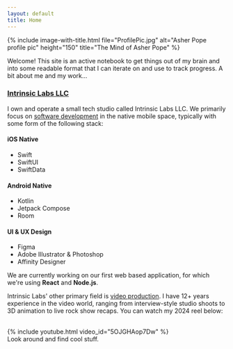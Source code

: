 ```yaml
---
layout: default
title: Home
---
```


{% include image-with-title.html 
   file="ProfilePic.jpg" 
   alt="Asher Pope profile pic" 
   height="150"
   title="The Mind of Asher Pope"
%}

Welcome! This site is an active notebook to get things out of my brain and into some readable format that I can iterate on and use to track progress. A bit about me and my work...

### [Intrinsic Labs LLC](https://intrinsiclabs.co)
I own and operate a small tech studio called Intrinsic Labs LLC. We primarily focus on [software development](https://intrisiclabs.co/software) in the native mobile space, typically with some form of the following stack:
#### iOS Native
- Swift
- SwiftUI
- SwiftData

#### Android Native
- Kotlin
- Jetpack Compose
- Room

#### UI & UX Design
- Figma
- Adobe Illustrator & Photoshop
- Affinity Designer

We are currently working on our first web based application, for which we're using **React** and **Node.js**.  

Intrinsic Labs' other primary field is [video production](https://intrinsiclabs.co/video). I have 12+ years experience in the video world, ranging from interview-style studio shoots to 3D animation to live rock show recaps. You can watch my 2024 reel below:

<br>
{% include youtube.html video_id="5OJGHAop7Dw" %}
<br>
Look around and find cool stuff. 